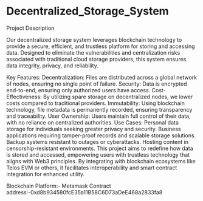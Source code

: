 # Decentralized_Storage_System

Project Description

Our decentralized storage system leverages blockchain technology to provide a secure, efficient, and trustless platform for storing and accessing data. Designed to eliminate the vulnerabilities and centralization risks associated with traditional cloud storage providers, this system ensures data integrity, privacy, and reliability.

Key Features:
Decentralization: Files are distributed across a global network of nodes, ensuring no single point of failure.
Security: Data is encrypted end-to-end, ensuring only authorized users have access.
Cost-Effectiveness: By utilizing spare storage on decentralized nodes, we lower costs compared to traditional providers.
Immutability: Using blockchain technology, file metadata is permanently recorded, ensuring transparency and traceability.
User Ownership: Users maintain full control of their data, with no reliance on centralized authorities.
Use Cases:
Personal data storage for individuals seeking greater privacy and security.
Business applications requiring tamper-proof records and scalable storage solutions.
Backup systems resistant to outages or cyberattacks.
Hosting content in censorship-resistant environments.
This project aims to redefine how data is stored and accessed, empowering users with trustless technology that aligns with Web3 principles. By integrating with blockchain ecosystems like Telos EVM or others, it facilitates interoperability and smart contract integration for enhanced utility.

Blockchain Platform:- Metamask
Contract address:-0xd8b934580fcE35a11B58C6D73aDeE468a2833fa8

